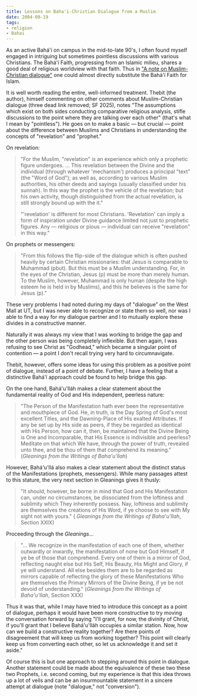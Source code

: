 ```yaml
---
title: Lessons on Baha'i-Christian Dialogue from a Muslim
date: 2004-09-19
tags:
- religion
- Bahai
---
```


As an active Bah&aacute;'&iacute; on campus in the mid-to-late 90's, I often
found myself engaged in intriguing but sometimes pointless discussions with
various Christians. The Bah&aacute;'&iacute; Faith, progressing from an Islamic
milieu, shares a good deal of religious worldview with that faith. Thus in ["A
note on Muslim-Christian
dialogue"](https://underprogress.blogs.com/weblog/2004/08/a_small_note_on.html)
one could almost directly substitute the Bah&aacute;'&iacute; Faith for Islam.

<!-- truncate -->

It is well worth reading the entire, well-informed treatment. Thebit (the
author), himself commenting on other comments about Muslim-Christian dialogue
(three dead link removed; SF 2025), notes "The assumptions which exist on both
sides conducting comparative religious analysis, stifle discussions to the point
where they are talking over each other" (that's what I mean by "pointless"). He
goes on to make a basic &mdash; but crucial &mdash; point about the difference
between Muslims and Christians in understanding the concepts of "revelation" and
"prophet."

On revelation:

> "For the Muslim, "revelation" is an experience which only a prophetic figure
> undergoes. ... This revelation between the Divine and the individual (through
> whatever 'mechanism') produces a principal "text" (the "Word of God"); as well
> as, according to various Muslim authorities, his other deeds and sayings
> (usually classified under his sunnah). In this way the prophet is the vehicle
> of the revelation; but his own activity, though distinguished from the actual
> revelation, is still strongly bound up with the it."
>
> "'revelation' is different for most Christians. 'Revelation' can imply a form
> of inspiration under Divine guidance limited not just to prophetic figures.
> Any &mdash; religious or pious &mdash; individual can receive "revelation" in
> this way."

On prophets or messengers:

> "From this follows the flip-side of the dialogue which is often pushed
> heavily by certain Christian missionaries: that Jesus is comparable to
> Muhammad (pbut). But this must be a Muslim understanding. For, in the
> eyes of the Christian, Jesus (p) must be more than merely human. To the
> Muslim, however, Muhammad is only human (despite the high esteem he is
> held in by Muslims), and this he believes is the same for Jesus (p)."

These very problems I had noted during my days of "dialogue" on the West
Mall at UT, but I was never able to recognize or state them so well, nor
was I able to find a way for my dialogue partner and I to mutually
explore these divides in a constructive manner.

Naturally it was always my view that I was working to bridge the gap and
the other person was being completely inflexible. But then again, I was
refusing to see Christ as "Godhead," which became a singular point of
contention &mdash; a point I don't recall trying very hard to
circumnavigate.

Thebit, however, offers some ideas for using this problem as a positive
point of dialogue, instead of a point of debate. Further, I have a
feeling that a distinctive Bah&aacute;'&iacute; approach could be found
to help bridge this gap.

On the one hand, Bah&aacute;'u'll&aacute;h makes a clear statement about
the fundamental reality of God and His independent, peerless nature:

> "The Person of the Manifestation hath ever been the representative and
> mouthpiece of God. He, in truth, is the Day Spring of God's most excellent
> Titles, and the Dawning-Place of His exalted Attributes. If any be set up by
> His side as peers, if they be regarded as identical with His Person, how can
> it, then, be maintained that the Divine Being is One and Incomparable, that
> His Essence is indivisible and peerless? Meditate on that which We have,
> through the power of truth, revealed unto thee, and be thou of them that
> comprehend its meaning." (_Gleanings from the Writings of Baha'u'llah_)

However, Bah&aacute;'u'll&aacute; also makes a clear statement about the
distinct status of the Manifestations (prophets, messengers). While many
passages attest to this stature, the very next section in Gleanings gives it
thusly:

> "It should, however, be borne in mind that God and His Manifestation can,
> under no circumstances, be dissociated from the loftiness and sublimity which
> They inherently possess. Nay, loftiness and sublimity are themselves the
> creations of His Word, if ye choose to see with My sight not with yours." (
> _Gleanings from the Writings of Baha'u'llah_, Section XXIX)

Proceeding through the _Gleanings_&hellip;

> "... We recognize in the manifestation of each one of them, whether outwardly
> or inwardly, the manifestation of none but God Himself, if ye be of those that
> comprehend. Every one of them is a mirror of God, reflecting naught else but
> His Self, His Beauty, His Might and Glory, if ye will understand. All else
> besides them are to be regarded as mirrors capable of reflecting the glory of
> these Manifestations Who are themselves the Primary Mirrors of the Divine
> Being, if ye be not devoid of understanding." (_Gleanings from the Writings of
> Baha'u'llah_, Section XXX)

Thus it was that, while I may have tried to introduce this concept as a
point of dialogue, perhaps it would have been more constructive to try
moving the conversation forward by saying "I'll grant, for now, the
divinity of Christ, if you'll grant that I believe
Bah&aacute;'u'll&aacute;h occupies a similar station. Now, how can we
build a constructive reality together? Are there points of disagreement
that will keep us from working together? This point will clearly keep us
from converting each other, so let us acknowledge it and set it aside."

Of course this is but one approach to stepping around this point in
dialogue. Another statement could be made about the equivalence of these
two these two Prophets, i.e. second coming, but my experience is that
this idea throws up a lot of veils and can be an insurmountable statement
in a sincere attempt at dialogue (note "dialogue," not "conversion").
